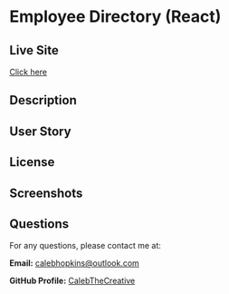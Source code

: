 # Employee Directory (React)

## Live Site

[Click here](https://employee-directory-ch.herokuapp.com/)

## Description

## User Story

## License

## Screenshots

## Questions

For any questions, please contact me at:

**Email:** calebhopkins@outlook.com

**GitHub Profile:** [CalebTheCreative]("https://github.com/CalebTheCreative")
